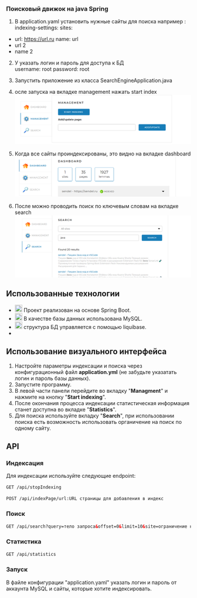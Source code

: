 ### Поисковый движок на java Spring


1. В application.yaml установить нужные сайты для поиска
   например :
   indexing-settings:
   sites:

- url: https://url.ru
  name: url
- url 2
- name 2

2. У указать логин и пароль для доступа к БД    
   username: root
   password: root

3. Запустить приложение из класса SearchEngineApplication.java
4. осле запуска на вкладке management нажать start index
   ![img.png](img.png)
5. Когда все сайты проиндексированы, это видно на вкладке dashboard
   ![img_1.png](img_1.png)
6. После можно проводить поиск по ключевым словам на вкладке
   search
   ![img_2.png](img_2.png)

## Использованные технологии

- <img src="https://simpleicons.org/icons/springboot.svg" width="20" height="20"> Проект реализован на основе Spring Boot.
- <img src="https://simpleicons.org/icons/mysql.svg" width="20" height="20"> В качестве базы данных использована MySQL.
- <img src="https://simpleicons.org/icons/liquibase.svg" width="20" height="20"> структура БД управляется с помощью liquibase.
- 
## Использование визуального интерфейса

1. Настройте параметры индексации и поиска через конфигурационный файл **application.yml** (не забудьте указатать логин
   и пароль базы данных).
2. Запустите программу.
3. В левой части панели перейдите во вкладку "**Managment**" и нажмите на кнопку "**Start indexing**".
4. После окончания процесса индексации статистическая информация станет доступна во вкладке "**Statistics**".
5. Для поиска используйте вкладку "**Search**", при использовании поиска есть возможность использовать органичение на
   поиск по одному сайту.

## API

### Индексация

Для индексации используйте следующие endpoint:

```html
GET /api/stopIndexing
```

```html
POST /api/indexPage/url:URL страницы для добавления в индекс
```

### Поиск

```html
GET /api/search?query=тело запроса&offset=0&limit=10&site=ограничение на поиск внутри определенного сайта
```

### Статистика

```html
GET /api/statistics
```

### Запуск
В файле конфигурации "application.yaml" указать логин и пароль от аккаунта MySQL и сайты, которые хотите индексировать.
